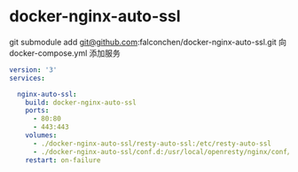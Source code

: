 # docker-nginx-auto-ssl


git submodule add git@github.com:falconchen/docker-nginx-auto-ssl.git
向 docker-compose.yml 添加服务

``` yml
version: '3'
services:

  nginx-auto-ssl:    
    build: docker-nginx-auto-ssl
    ports:
      - 80:80
      - 443:443
    volumes:
      - ./docker-nginx-auto-ssl/resty-auto-ssl:/etc/resty-auto-ssl      
      - ./docker-nginx-auto-ssl/conf.d:/usr/local/openresty/nginx/conf/conf.d
    restart: on-failure
```
